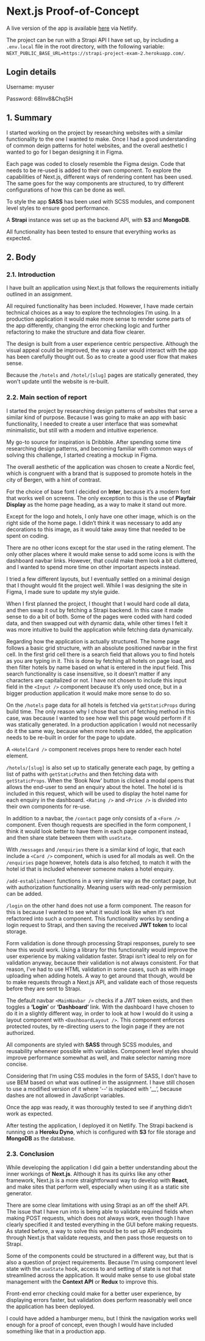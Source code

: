 # Next.js Proof-of-Concept

A live version of the app is available [here](https://pedantic-curran-5ebba4.netlify.app/) via Netlify.

The project can be run with a Strapi API I have set up, by including a `.env.local` file in the root directory, with the following variable: `NEXT_PUBLIC_BASE_URL=https://strapi-project-exam-2.herokuapp.com/`.

## Login details

Username: myuser

Password: 68Inv8&ChqSH

## 1. Summary

I started working on the project by researching websites with a similar functionality to the one I wanted to make. Once I had a good understanding of common deign patterns for hotel websites, and the overall aesthetic I wanted to go for I began designing it in Figma.

Each page was coded to closely resemble the Figma design. Code that needs to be re-used is added to their own component. To explore the capabilities of Next.js, different ways of rendering content has been used. The same goes for the way components are structured, to try different configurations of how this can be done as well.

To style the app **SASS** has been used with SCSS modules, and component level styles to ensure good performance.

A **Strapi** instance was set up as the backend API, with **S3** and **MongoDB**.

All functionality has been tested to ensure that everything works as expected.

## 2. Body

### 2.1. Introduction

I have built an application using Next.js that follows the requirements initially outlined in an assignment.

All required functionality has been included. However, I have made certain technical choices as a way to explore the technologies I’m using. In a production application it would make more sense to render some parts of the app differently, changing the error checking logic and further refactoring to make the structure and data flow clearer.

The design is built from a user experience centric perspective. Although the visual appeal could be improved, the way a user would interact with the app has been carefully thought out. So as to create a good user flow that makes sense.

Because the `/hotels` and `/hotel/[slug]` pages are statically generated, they won't update until the website is re-built.

### 2.2. Main section of report

I started the project by researching design patterns of websites that serve a similar kind of purpose. Because I was going to make an app with basic functionality, I needed to create a user interface that was somewhat minimalistic, but still with a modern and intuitive experience.

My go-to source for inspiration is Dribbble. After spending some time researching design patterns, and becoming familiar with common ways of solving this challenge, I started creating a mockup in Figma.

The overall aesthetic of the application was chosen to create a Nordic feel, which is congruent with a brand that is supposed to promote hotels in the city of Bergen, with a hint of contrast.

For the choice of base font I decided on **Inter**, because it’s a modern font that works well on screens. The only exception to this is the use of **Playfair Display** as the home page heading, as a way to make it stand out more.

Except for the logo and hotels, I only have one other image, which is on the right side of the home page. I didn’t think it was necessary to add any decorations to this image, as it would take away time that needed to be spent on coding.

There are no other icons except for the star used in the rating element. The only other places where it would make sense to add some icons is with the dashboard navbar links. However, that could make them look a bit cluttered, and I wanted to spend more time on other important aspects instead.

I tried a few different layouts, but I eventually settled on a minimal design that I thought would fit the project well. While I was designing the site in Figma, I made sure to update my style guide.

When I first planned the project, I thought that I would hard code all data, and then swap it out by fetching a Strapi backend. In this case it made sense to do a bit of both. Some of the pages were coded with hard coded data, and then swapped out with dynamic data, while other times I felt it was more intuitive to build the application while fetching data dynamically.

Regarding how the application is actually structured. The home page follows a basic grid structure, with an absolute positioned navbar in the first cell. In the first grid cell there is a search field that allows you to find hotels as you are typing in it. This is done by fetching all hotels on page load, and then filter hotels by name based on what is entered in the input field. This search functionality is case insensitive, so it doesn’t matter if any characters are capitalized or not. I have not chosen to include this input field in the `<Input />` component because it’s only used once, but in a bigger production application it would make more sense to do so.

On the `/hotels` page data for all hotels is fetched via `getStaticProps` during build time. The only reason why I chose that sort of fetching method in this case, was because I wanted to see how well this page would perform if it was statically generated. In a production application I would not necessarily do it the same way, because when more hotels are added, the application needs to be re-built in order for the page to update.

A `<HotelCard />` component receives props here to render each hotel element.

`/hotels/[slug]` is also set up to statically generate each page, by getting a list of paths with `getStaticPaths` and then fetching data with `getStaticProps`. When the ‘Book Now’ button is clicked a modal opens that allows the end-user to send an enquiry about the hotel. The hotel id is included in this request, which will be used to display the hotel name for each enquiry in the dashboard. `<Rating />` and `<Price />` is divided into their own components for re-use.

In addition to a navbar, the `/contact` page only consists of a `<Form />` component. Even though requests are specified in the form component, I think it would look better to have them in each page component instead, and then share state between them with `useState`.

With `/messages` and `/enquiries` there is a similar kind of logic, that each include a `<Card />` component, which is used for all modals as well. On the `/enquiries` page however, hotels data is also fetched, to match it with the hotel id that is included whenever someone makes a hotel enquiry.

`/add-establishment` functions in a very similar way as the contact page, but with authorization functionality. Meaning users with read-only permission can be added.

`/login` on the other hand does not use a form component. The reason for this is because I wanted to see what it would look like when it’s not refactored into such a component. This functionality works by sending a login request to Strapi, and then saving the received **JWT token** to local storage.

Form validation is done through processing Strapi responses, purely to see how this would work. Using a library for this functionality would improve the user experience by making validation faster. Strapi isn’t ideal to rely on for validation anyway, because their validation is not always consistent. For that reason, I’ve had to use HTML validation in some cases, such as with image uploading when adding hotels. A way to get around that though, would be to make requests through a Next.js API, and validate each of those requests before they are sent to Strapi.

The default navbar `<MainNavbar />` checks if a JWT token exists, and then toggles a **‘Login’** or **‘Dashboard’** link. With the dashboard I have chosen to do it in a slightly different way, in order to look at how I would do it using a layout component with `<DashboardLayout />`. This component enforces protected routes, by re-directing users to the login page if they are not authorized.

All components are styled with **SASS** through SCSS modules, and reusability whenever possible with variables. Component level styles should improve performance somewhat as well, and make selector naming more concise.

Considering that I’m using CSS modules in the form of SASS, I don’t have to use BEM based on what was outlined in the assignment. I have still chosen to use a modified version of it where ‘--‘ is replaced with ‘\_\_’, because dashes are not allowed in JavaScript variables.

Once the app was ready, it was thoroughly tested to see if anything didn’t work as expected.

After testing the application, I deployed it on Netlify. The Strapi backend is running on a **Heroku Dyno**, which is configured with **S3** for file storage and **MongoDB** as the database.

### 2.3. Conclusion

While developing the application I did gain a better understanding about the inner workings of **Next.js**. Although it has its quirks like any other framework, Next.js is a more straightforward way to develop with **React**, and make sites that perform well, especially when using it as a static site generator.

There are some clear limitations with using Strapi as an off the shelf API. The issue that I have run into is being able to validate required fields when making POST requests, which does not always work, even though I have clearly specified it and tested everything in the GUI before making requests. As stated before, a way to solve this would be to set up API endpoints through Next.js that validate requests, and then pass those requests on to Strapi.

Some of the components could be structured in a different way, but that is also a question of project requirements.
Because I’m using component level state with the `useState` hook, access to and setting of state is not that streamlined across the application. It would make sense to use global state management with the **Context API** or **Redux** to improve this.

Front-end error checking could make for a better user experience, by displaying errors faster, but validation does perform reasonably well once the application has been deployed.

I could have added a hamburger menu, but I think the navigation works well enough for a proof of concept, even though I would have included something like that in a production app.
